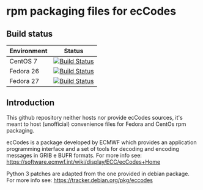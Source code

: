 rpm packaging files for ecCodes
===============================================================

Build status
------------

| Environment | Status |
| ----------- | ------ |
| CentOS 7    | [![Build Status](https://badges.herokuapp.com/travis/ARPA-SIMC/eccodes-rpm?branch=master&env=DOCKER_IMAGE=centos:7&label=centos7)](https://travis-ci.org/ARPA-SIMC/eccodes-rpm) |
| Fedora 26   | [![Build Status](https://badges.herokuapp.com/travis/ARPA-SIMC/eccodes-rpm?branch=master&env=DOCKER_IMAGE=fedora:26&label=fedora26)](https://travis-ci.org/ARPA-SIMC/eccodes-rpm) |
| Fedora 27   | [![Build Status](https://badges.herokuapp.com/travis/ARPA-SIMC/eccodes-rpm?branch=master&env=DOCKER_IMAGE=fedora:27&label=fedora27)](https://travis-ci.org/ARPA-SIMC/eccodes-rpm) |


Introduction
------------

This github repository neither hosts nor provide ecCodes sources, it's meant to host (unofficial) convenience files for Fedora and CentOs rpm packaging.

ecCodes is a package developed by ECMWF which provides an application programming interface and a set of tools for decoding and encoding messages in GRIB e BUFR formats. For more info see:
https://software.ecmwf.int/wiki/display/ECC/ecCodes+Home

Python 3 patches are adapted from the one provided in debian package. For more info see:
https://tracker.debian.org/pkg/eccodes
